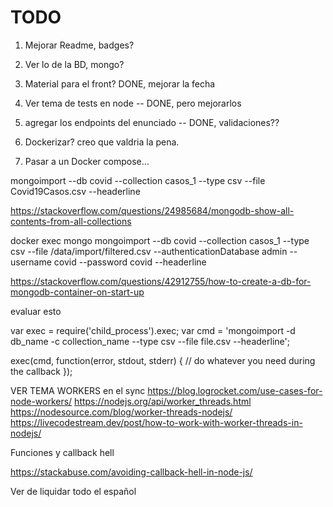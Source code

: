 # TODO

1. Mejorar Readme, badges?
2. Ver lo de la BD, mongo?
3. Material para el front? DONE, mejorar la fecha
4. Ver tema de tests en node -- DONE, pero mejorarlos
5. agregar los endpoints del enunciado -- DONE, validaciones??

6. Dockerizar? creo que valdria la pena.
7. Pasar a un Docker compose...


mongoimport --db covid --collection casos_1 --type csv --file Covid19Casos.csv --headerline

https://stackoverflow.com/questions/24985684/mongodb-show-all-contents-from-all-collections


docker exec mongo mongoimport --db covid --collection casos_1 --type csv --file /data/import/filtered.csv --authenticationDatabase admin --username covid --password covid --headerline


https://stackoverflow.com/questions/42912755/how-to-create-a-db-for-mongodb-container-on-start-up

evaluar esto

var exec = require('child_process').exec;
var cmd = 'mongoimport -d db_name -c collection_name --type csv --file file.csv --headerline';

exec(cmd, function(error, stdout, stderr) {
  // do whatever you need during the callback
});



VER TEMA WORKERS en el sync
https://blog.logrocket.com/use-cases-for-node-workers/
https://nodejs.org/api/worker_threads.html
https://nodesource.com/blog/worker-threads-nodejs/
https://livecodestream.dev/post/how-to-work-with-worker-threads-in-nodejs/

Funciones y callback hell 

https://stackabuse.com/avoiding-callback-hell-in-node-js/

Ver de liquidar todo el español

